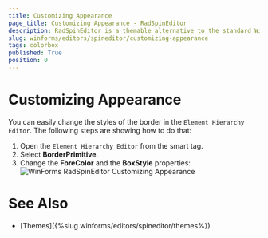 ```yaml
---
title: Customizing Appearance
page_title: Customizing Appearance - RadSpinEditor
description: RadSpinEditor is a themable alternative to the standard Windows Numeric Up Down control.
slug: winforms/editors/spineditor/customizing-appearance
tags: colorbox
published: True
position: 0
---
```


# Customizing Appearance

You can easily change the styles of the border in the `Element Hierarchy Editor`. The following steps are showing how to do that:

1. Open the `Element Hierarchy Editor` from the smart tag.
2. Select __BorderPrimitive__. 
3. Change the __ForeColor__ and the __BoxStyle__ properties:
    ![WinForms RadSpinEditor Customizing Appearance](images/spineditor-customizing-appearance001.png)


# See Also

* [Themes]({%slug winforms/editors/spineditor/themes%})


